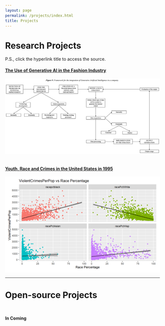 ```yaml
---
layout: page
permalink: /projects/index.html
title: Projects
---
```


# Research Projects

P.S., click the hyperlink title to access the source.<br>


#### [The Use of Generative AI in the Fashion Industry](https://jinni-li.github.io/mypaper/FYP.pdf)

<center>
<img src="/images/genai.PNG">
</center>
<br>

#### [Youth, Race and Crimes in the United States in 1995](https://jinni-li.github.io/mypaper/RProject-Jinni-Bodi.pdf)

<center>
<img src="/images/crimes.PNG">
</center>


---

# Open-source Projects

<br>

**In Coming**
